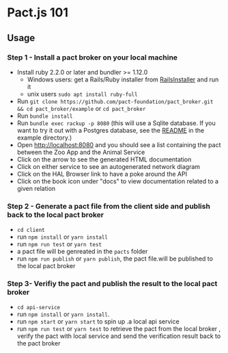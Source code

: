 # Pact.js 101

## Usage

### Step 1 - Install a pact broker on your local machine

* Install ruby 2.2.0 or later and bundler >= 1.12.0
  * Windows users: get a Rails/Ruby installer from [RailsInstaller](http://railsinstaller.org/) and run it
  * unix users `sudo apt install ruby-full`
* Run `git clone https://github.com/pact-foundation/pact_broker.git && cd pact_broker/example` or `cd pact_broker`
* Run `bundle install`
* Run `bundle exec rackup -p 8080` (this will use a Sqlite database. If you want to try it out with a Postgres database, see the [README](https://github.com/pact-foundation/pact_broker/tree/master/example) in the example directory.)
* Open [http://localhost:8080](http://localhost:8080) and you should see a list containing the pact between the Zoo App and the Animal Service
* Click on the arrow to see the generated HTML documentation
* Click on either service to see an autogenerated network diagram
* Click on the HAL Browser link to have a poke around the API
* Click on the book icon under "docs" to view documentation related to a given relation

### Step 2 - Generate a pact file from the client side and publish back to the local pact broker

* `cd client`
* run `npm install` or `yarn install`
* run `npm run test` or `yarn test`
* a pact file will be genreated in the `pacts` folder
* run `npm run publish` or `yarn publish`, the pact file.will be published to the local pact broker

### Step 3- Verifiy the pact and publish the result to the local pact broker

* `cd api-service`
* run `npm install` or `yarn install`.
* run `npm start` or `yarn start` to spin up .a local api service
* run `npm run test` or `yarn test` to retrieve the pact from the local broker , verify the pact with local service and send the verification result back to the pact broker

